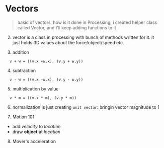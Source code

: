 # Vectors

> basic of vectors, how is it done in Processing,
> i created helper class called Vector, and I'll keep adding functions to it

2. vector is a class in processing with bunch of methods written for it.
it just holds 3D values about the force/object/speed etc.

3. addition 
  ```
    v + w = ((v.x +w.x), (v.y + w.y))
  ```

4. subtraction
  ```
    v - w = ((v.x -w.x), (v.y - w.y))
  ```

5. multiplication by value
  ```
    v * m = ((v.x * m), (v.y * m))
  ```

6. normalization is just creating `unit vector`: bringin vector magnitude to 1

7. Motion 101

* add _velocity_ to _location_
* draw **object** at _location_

8. Mover's acceleration
